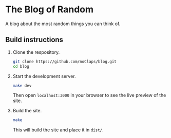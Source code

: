 # The Blog of Random

A blog about the most random things you can think of.

## Build instructions

1.  Clone the respository.

    ```sh
    git clone https://github.com/noClaps/blog.git
    cd blog
    ```

2.  Start the development server.

    ```sh
    make dev
    ```

    Then open `localhost:3000` in your browser to see the live preview of the site.

3.  Build the site.

    ```sh
    make
    ```

    This will build the site and place it in `dist/`.
